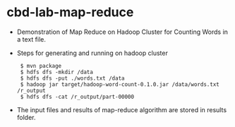 # cbd-lab-map-reduce

 - Demonstration of Map Reduce on Hadoop Cluster for Counting Words in a text file.
 - Steps for generating and running on hadoop cluster
    ```
     $ mvn package
     $ hdfs dfs -mkdir /data
     $ hdfs dfs -put ./words.txt /data
     $ hadoop jar target/hadoop-word-count-0.1.0.jar /data/words.txt /r_output
     $ hdfs dfs -cat /r_output/part-00000
    ```
   
 - The input files and results of map-reduce algorithm are stored in results folder.
